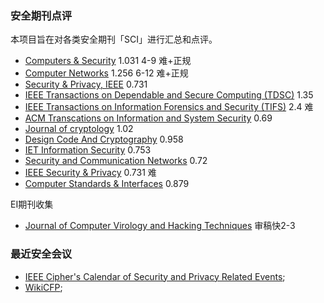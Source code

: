 ### 安全期刊点评

本项目旨在对各类安全期刊「SCI」进行汇总和点评。

+ [Computers & Security](http://www.journals.elsevier.com/computers-and-security/)  1.031  4-9 难+正规
+ [Computer Networks](http://www.journals.elsevier.com/computer-networks)   1.256   6-12  难+正规 
+ [Security & Privacy, IEEE](http://www.computer.org/web/computingnow/securityandprivacy)  0.731 
+ [IEEE Transactions on Dependable and Secure Computing (TDSC)](https://www.computer.org/web/tdsc)  1.35
+ [IEEE Transactions on Information Forensics and Security (TIFS)](http://cis.ieee.org/ieee-transactions-on-information-forensics-and-security.html)  2.4  难
+ [ACM Transcations on Information and System Security](http://tops.acm.org/) 0.69
+ [Journal of cryptology](http://link.springer.com/journal/145)  1.02
+ [Design Code And Cryptography](http://link.springer.com/journal/10623)   0.958
+ [IET Information Security](http://digital-library.theiet.org/content/journals/iet-ifs) 0.753
+ [Security and Communication Networks](http://onlinelibrary.wiley.com/journal/10.1002/(ISSN)1939-0122) 0.72
+ [IEEE Security & Privacy](https://www.computer.org/web/computingnow/securityandprivacy) 0.731 难
+ [Computer Standards & Interfaces](http://www.journals.elsevier.com/computer-standards-and-interfaces) 0.879

EI期刊收集

+ [Journal of Computer Virology and Hacking Techniques](http://www.springer.com/computer/journal/11416) 审稿快2-3







###  最近安全会议

+ [IEEE Cipher's Calendar of Security and Privacy Related Events](http://www.ieee-security.org/Calendar/cipher-hypercalendar.html);
+ [WikiCFP](http://wikicfp.com/cfp/call?conference=security&skip=1);
